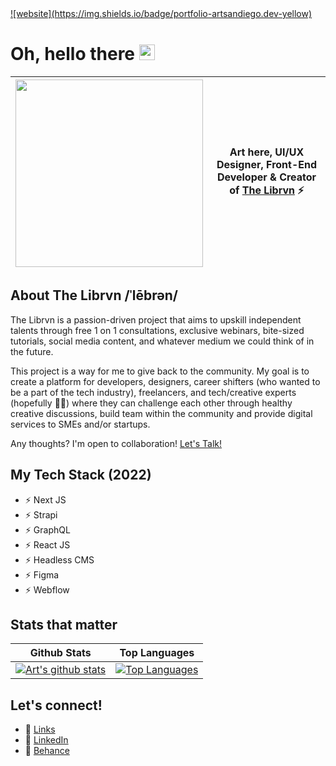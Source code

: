 <a href="https://artsandiego.dev">
![website](https://img.shields.io/badge/portfolio-artsandiego.dev-yellow)
</a>

# Oh, hello there <img src="https://media.giphy.com/media/hvRJCLFzcasrR4ia7z/giphy.gif" width="25px">

| <img src="https://media.giphy.com/media/LmNwrBhejkK9EFP504/giphy.gif" width="300px"/> | Art here, UI/UX Designer, Front-End Developer & Creator of [The Librvn](https://www.instagram.com/thelibrvn/) ⚡ |
|--|--|

## About The Librvn /ˈlēbrən/
The Librvn is a passion-driven project that aims to upskill independent talents through free 1 on 1 consultations, exclusive webinars, bite-sized tutorials, social media content, and whatever medium we could think of in the future. 

This project is a way for me to give back to the community. My goal is to create a platform for developers, designers, career shifters (who wanted to be a part of the tech industry), freelancers, and tech/creative experts (hopefully 🙏🏻) where they can challenge each other through healthy creative discussions, build team within the community and  provide digital services to SMEs and/or startups.

Any thoughts? I'm open to collaboration! [Let's Talk!](mailto:asd.artsandiego@gmail.com)

## My Tech Stack (2022) 
- ⚡ Next JS
- ⚡ Strapi
- ⚡ GraphQL
- ⚡ React JS
- ⚡ Headless CMS
- ⚡ Figma
- ⚡ Webflow

## Stats that matter
| Github Stats | Top Languages |
|--|--|
| [![Art's github stats](https://github-readme-stats.vercel.app/api?username=artsandiego&show_icons=true&theme=nord&count_private=true)](#) | [![Top Languages](https://github-readme-stats.vercel.app/api/top-langs/?username=artsandiego&layout=compact&theme=nord)](#) |

## Let's connect!
- 📍 [Links](https://artsandiego.dev/links)
- 📍 [LinkedIn](https://www.linkedin.com/in/artsandiego/)
- 📍 [Behance](https://www.behance.net/thelibrvn)
